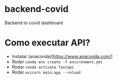 # backend-covid
Backend to covid dashboard

# Como executar API?

- Instalar (anaconda)[https://www.anaconda.com/] 
- Rodar `conda env create -f environment.yml`
- Rodar `conda activate fastapi`
- Rodar `uvicorn main:app --reload`